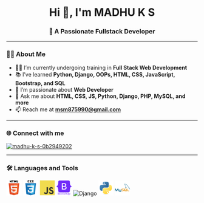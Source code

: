 <h1 align="center">Hi 👋, I'm MADHU K S</h1>
<h3 align="center">🚀 A Passionate Fullstack Developer</h3>

---

### 👨‍💻 About Me
- 👨‍🎓 I’m currently undergoing training in **Full Stack Web Development**
- 📚 I’ve learned **Python, Django, OOPs, HTML, CSS, JavaScript, Bootstrap, and SQL**
- 🧠 I’m passionate about **Web Developer**
- 💬 Ask me about **HTML, CSS, JS, Python, Django, PHP, MySQL, and more**
- 📫 Reach me at **msm875990@gmail.com**
  

---

### 🌐 Connect with me
<p align="left">
  <a href="https://linkedin.com/in/madhu-k-s-0b2949202" target="blank">
    <img src="https://cdn.jsdelivr.net/npm/simple-icons@3.0.1/icons/linkedin.svg" alt="madhu-k-s-0b2949202" height="30" width="30" />
  </a>
</p>

---

### 🛠️ Languages and Tools
<p>
  <img src="https://raw.githubusercontent.com/devicons/devicon/master/icons/html5/html5-original-wordmark.svg" alt="HTML5" width="40" height="40"/>
  <img src="https://raw.githubusercontent.com/devicons/devicon/master/icons/css3/css3-original-wordmark.svg" alt="CSS3" width="40" height="40"/>
  <img src="https://raw.githubusercontent.com/devicons/devicon/master/icons/javascript/javascript-original.svg" alt="JavaScript" width="40" height="40"/>
  <img src="https://raw.githubusercontent.com/devicons/devicon/master/icons/bootstrap/bootstrap-plain-wordmark.svg" alt="Bootstrap" width="40" height="40"/>
  <img src="https://cdn.worldvectorlogo.com/logos/django.svg" alt="Django" width="40" height="40"/>
  <img src="https://raw.githubusercontent.com/devicons/devicon/master/icons/python/python-original.svg" alt="Python" width="40" height="40"/>
  <img src="https://raw.githubusercontent.com/devicons/devicon/master/icons/mysql/mysql-original-wordmark.svg" alt="MySQL" width="40" height="40"/>
</p>
